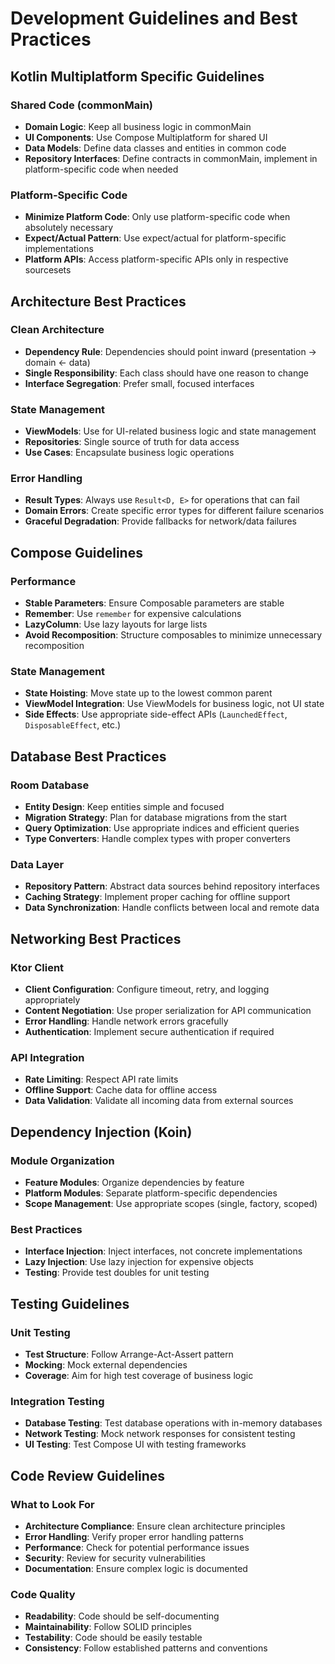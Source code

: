 # Development Guidelines and Best Practices

## Kotlin Multiplatform Specific Guidelines

### Shared Code (commonMain)
- **Domain Logic**: Keep all business logic in commonMain
- **UI Components**: Use Compose Multiplatform for shared UI
- **Data Models**: Define data classes and entities in common code
- **Repository Interfaces**: Define contracts in commonMain, implement in platform-specific code when needed

### Platform-Specific Code
- **Minimize Platform Code**: Only use platform-specific code when absolutely necessary
- **Expect/Actual Pattern**: Use expect/actual for platform-specific implementations
- **Platform APIs**: Access platform-specific APIs only in respective sourcesets

## Architecture Best Practices

### Clean Architecture
- **Dependency Rule**: Dependencies should point inward (presentation → domain ← data)
- **Single Responsibility**: Each class should have one reason to change
- **Interface Segregation**: Prefer small, focused interfaces

### State Management
- **ViewModels**: Use for UI-related business logic and state management
- **Repositories**: Single source of truth for data access
- **Use Cases**: Encapsulate business logic operations

### Error Handling
- **Result Types**: Always use `Result<D, E>` for operations that can fail
- **Domain Errors**: Create specific error types for different failure scenarios
- **Graceful Degradation**: Provide fallbacks for network/data failures

## Compose Guidelines

### Performance
- **Stable Parameters**: Ensure Composable parameters are stable
- **Remember**: Use `remember` for expensive calculations
- **LazyColumn**: Use lazy layouts for large lists
- **Avoid Recomposition**: Structure composables to minimize unnecessary recomposition

### State Management
- **State Hoisting**: Move state up to the lowest common parent
- **ViewModel Integration**: Use ViewModels for business logic, not UI state
- **Side Effects**: Use appropriate side-effect APIs (`LaunchedEffect`, `DisposableEffect`, etc.)

## Database Best Practices

### Room Database
- **Entity Design**: Keep entities simple and focused
- **Migration Strategy**: Plan for database migrations from the start
- **Query Optimization**: Use appropriate indices and efficient queries
- **Type Converters**: Handle complex types with proper converters

### Data Layer
- **Repository Pattern**: Abstract data sources behind repository interfaces
- **Caching Strategy**: Implement proper caching for offline support
- **Data Synchronization**: Handle conflicts between local and remote data

## Networking Best Practices

### Ktor Client
- **Client Configuration**: Configure timeout, retry, and logging appropriately
- **Content Negotiation**: Use proper serialization for API communication
- **Error Handling**: Handle network errors gracefully
- **Authentication**: Implement secure authentication if required

### API Integration
- **Rate Limiting**: Respect API rate limits
- **Offline Support**: Cache data for offline access
- **Data Validation**: Validate all incoming data from external sources

## Dependency Injection (Koin)

### Module Organization
- **Feature Modules**: Organize dependencies by feature
- **Platform Modules**: Separate platform-specific dependencies
- **Scope Management**: Use appropriate scopes (single, factory, scoped)

### Best Practices
- **Interface Injection**: Inject interfaces, not concrete implementations
- **Lazy Injection**: Use lazy injection for expensive objects
- **Testing**: Provide test doubles for unit testing

## Testing Guidelines

### Unit Testing
- **Test Structure**: Follow Arrange-Act-Assert pattern
- **Mocking**: Mock external dependencies
- **Coverage**: Aim for high test coverage of business logic

### Integration Testing
- **Database Testing**: Test database operations with in-memory databases
- **Network Testing**: Mock network responses for consistent testing
- **UI Testing**: Test Compose UI with testing frameworks

## Code Review Guidelines

### What to Look For
- **Architecture Compliance**: Ensure clean architecture principles
- **Error Handling**: Verify proper error handling patterns
- **Performance**: Check for potential performance issues
- **Security**: Review for security vulnerabilities
- **Documentation**: Ensure complex logic is documented

### Code Quality
- **Readability**: Code should be self-documenting
- **Maintainability**: Follow SOLID principles
- **Testability**: Code should be easily testable
- **Consistency**: Follow established patterns and conventions